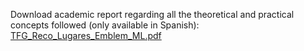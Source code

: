 Download academic report regarding all the theoretical and practical concepts followed (only available in Spanish): [TFG_Reco_Lugares_Emblem_ML.pdf](https://github.com/user-attachments/files/20092390/TFG_Reco_Lugares_Emblem_ML.pdf)
